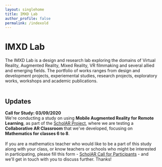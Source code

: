 ```yaml
---
layout: singlehome
title: IMXD Lab
author_profile: false
permalink: /indexold
---
```


# IMXD Lab

The IMXD Lab is a design and research lab exploring the domains of Virtual Reality, Augmented Reality, Mixed Reality, VR filmmaking and several allied and emerging fields. The portfolio of works ranges from design and development projects, experiemental studies, research projects, exploratory works, workshops and academic publications.
<br><br>

<div class="single-home-updates">
    <h2>
        Updates
    </h2>
    <p>
        <b>Call for Study: 03/09/2020</b> 
        <br>
        We're conducting a study on using <b>Mobile Augmented Reality for Remote Learning</b>, as part of the <a href="/projects/scholar">ScholAR Project</a>, where we are testing a <b>Collaborative AR Classroom</b> that we've developed, focusing on <b>Mathematics for classes 6 to 8</b>. 
        <br>
        <br>
        If you are a mathematics teacher who would like to be a part of this study along with your class, 
        or know teachers or schools who might be interested in participating, please fill this form - <a href="https://forms.gle/h5u2yWw6EVGbp11G8" target="_blank">ScholAR Call for Participants</a> - and we'll get in touch with you to discuss further. Thanks!
    </p>
</div>
